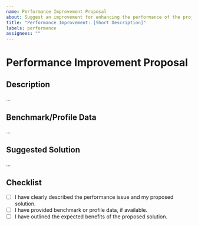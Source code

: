 ```yaml
---
name: Performance Improvement Proposal
about: Suggest an improvement for enhancing the performance of the project
title: "Performance Improvement: [Short Description]"
labels: performance
assignees: ""
---
```


# Performance Improvement Proposal

## Description

<!-- A clear and concise description of the performance issue and the proposed improvement. -->

...

## Benchmark/Profile Data

<!-- Provide data or links to benchmarks/profiles showcasing the performance issue, if available. -->

...

## Suggested Solution

<!-- Describe your suggested solution and how it addresses the performance issue. -->

...

## Checklist

- [ ] I have clearly described the performance issue and my proposed solution.
- [ ] I have provided benchmark or profile data, if available.
- [ ] I have outlined the expected benefits of the proposed solution.
